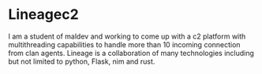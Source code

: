 # Lineagec2

I am a student of maldev and working to come up with a c2 platform with multithreading capabilities to handle more than 10 incoming connection from clan agents.
Lineage is a collaboration of many technologies including but not limited to python, Flask, nim and rust.
